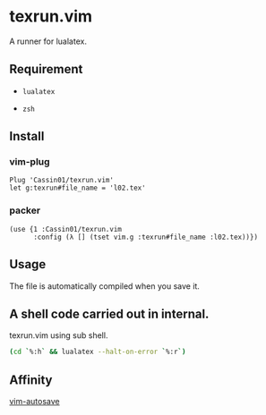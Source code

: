 # texrun.vim
A runner for lualatex.

## Requirement

- ``lualatex``


- ``zsh``


## Install

### vim-plug

```vim
Plug 'Cassin01/texrun.vim'
let g:texrun#file_name = 'l02.tex'
```

### packer

```fennel
(use {1 :Cassin01/texrun.vim
      :config (λ [] (tset vim.g :texrun#file_name :l02.tex))})
```

## Usage

The file is automatically compiled when you save it.

## A shell code carried out in internal.

texrun.vim using sub shell.

```sh
(cd `%:h` && lualatex --halt-on-error `%:r`)
```

## Affinity
[vim-autosave](https://github.com/907th/vim-auto-save)
